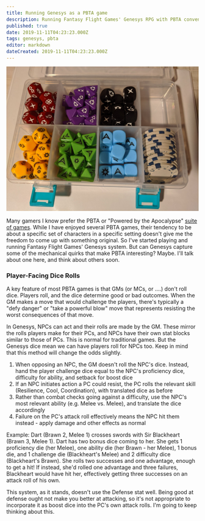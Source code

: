 ```yaml
---
title: Running Genesys as a PBTA game
description: Running Fantasy Flight Games' Genesys RPG with PBTA conventions
published: true
date: 2019-11-11T04:23:23.000Z
tags: genesys, pbta
editor: markdown
dateCreated: 2019-11-11T04:23:23.000Z
---
```


![Featured Image](running-genesys-as-a-pbta-game.jpg)

Many gamers I know prefer the PBTA or "Powered by the Apocalypse" [suite of games](http://apocalypse-world.com/pbta/). While I have enjoyed several PBTA games, their tendency to be about a specific set of characters in a specific setting doesn't give me the freedom to come up with something original. So I've started playing and running Fantasy Flight Games' Genesys system. But can Genesys capture some of the mechanical quirks that make PBTA interesting? Maybe. I'll talk about one here, and think about others soon.

### Player-Facing Dice Rolls

A key feature of most PBTA games is that GMs (or MCs, or ....) don't roll dice. Players roll, and the dice determine good or bad outcomes. When the GM makes a move that would challenge the players, there's typically a "defy danger" or "take a powerful blow" move that represents resisting the worst consequences of that move.

In Genesys, NPCs can act and their rolls are made by the GM. These mirror the rolls players make for their PCs, and NPCs have their own stat blocks similar to those of PCs. This is normal for traditional games. But the Genesys dice mean we can have players roll for NPCs too. Keep in mind that this method will change the odds slightly.

1. When opposing an NPC, the GM doesn't roll the NPC's dice. Instead, hand the player challenge dice equal to the NPC's proficiency dice, difficulty for ability, and setback for boost dice
2. If an NPC initiates action a PC could resist, the PC rolls the relevant skill (Resilience, Cool, Coordination), with translated dice as before
3. Rather than combat checks going against a difficulty, use the NPC's most relevant ability (e.g. Melee vs. Melee), and translate the dice accordingly
4. Failure on the PC's attack roll effectively means the NPC hit them instead - apply damage and other effects as normal

Example: Dart (Brawn 2, Melee 1) crosses swords with Sir Blackheart (Brawn 3, Melee 1). Dart has two bonus dice coming to her. She gets 1 proficiency die (her Melee), one ability die (her Brawn - her Melee), 1 bonus die, and 1 challenge die (Blackheart's Melee) and 2 difficulty dice (Blackheart's Brawn). She rolls two successes and one advantage, enough to get a hit! If instead, she'd rolled one advantage and three failures, Blackheart would have hit her, effectively getting three successes on an attack roll of his own.

This system, as it stands, doesn't use the Defense stat well. Being good at defense ought not make you better at attacking, so it's not appropriate to incorporate it as boost dice into the PC's own attack rolls. I'm going to keep thinking about this.


    